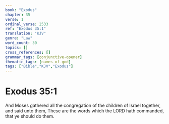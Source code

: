 ```yaml
---
book: "Exodus"
chapter: 35
verse: 1
ordinal_verse: 2533
ref: "Exodus 35:1"
translation: "KJV"
genre: "Law"
word_count: 30
topics: []
cross_references: []
grammar_tags: [conjunctive-opener]
thematic_tags: [names-of-god]
tags: ["Bible","KJV","Exodus"]
---
```


# Exodus 35:1

And Moses gathered all the congregation of the children of Israel together, and said unto them, These are the words which the LORD hath commanded, that ye should do them.

